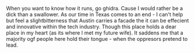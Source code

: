 When you want to know how it runs, go ghidra. Cause I would rather be a dick than a swallower. As our time in Texas comes to an end - I can't help but feel a slightbitterness that Austin carries a facade the it can be effecient and innovative
within the tech industry. Though this place holds a dear place in my heart (as its where I met my future wife). It saddens me that a majority ogf people here hold
their tongue - when the oppresors pretend to lead. 
